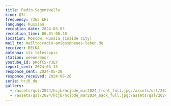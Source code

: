 ```yaml
---
title: Radio Segenswelle
kind: QSL
frequency: 7365 kHz
language: Russian
reception_date: 2024-03-03
reception_time: 06.01-06.40
location: Moscow, Russia (inside city)
mail_to: mailto:radio-amigos@neues-leben.de
receiver: BELKA
antenna: its telescopic
station: weenermoor
youtube_id: pRqfC5-r3EY
report_sent: 2024-03-13
responce_sent: 2024-05-28
responce_received: 2024-06-26
serie: hcjb_de
gallery:
  - /assets/qsl/2024/hcjb/hcjbde_mar2024_front_full.jpg:/assets/qsl/2024/hcjb/hcjbde_mar2024_front_small.jpg
  - /assets/qsl/2024/hcjb/hcjbde_mar2024_back_full.jpg:/assets/qsl/2024/hcjb/hcjbde_mar2024_back_small.jpg
---
```

